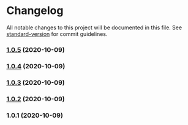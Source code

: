 # Changelog

All notable changes to this project will be documented in this file. See [standard-version](https://github.com/conventional-changelog/standard-version) for commit guidelines.

### [1.0.5](https://github.com/raster-foundry/geojson-mask/compare/v1.0.4...v1.0.5) (2020-10-09)

### [1.0.4](https://github.com/raster-foundry/geojson-mask/compare/v1.0.3...v1.0.4) (2020-10-09)

### [1.0.3](https://github.com/raster-foundry/geojson-mask/compare/v1.0.2...v1.0.3) (2020-10-09)

### [1.0.2](https://github.com/raster-foundry/geojson-mask/compare/v1.0.1...v1.0.2) (2020-10-09)

### 1.0.1 (2020-10-09)
